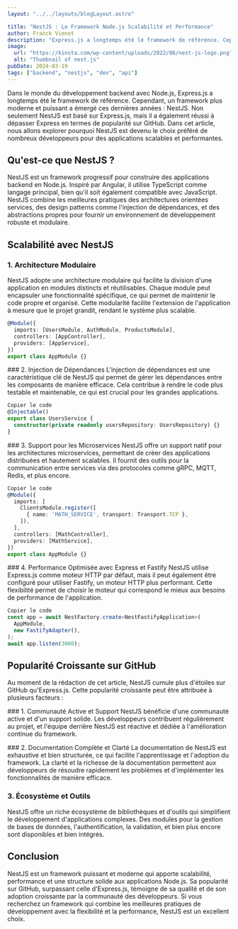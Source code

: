 ```yaml
---
layout: "../../layouts/blogLayout.astro"

title: "NestJS : Le Framework Node.js Scalabilité et Performance"
author: Franck Vienot
description: "Express.js a longtemps été le framework de référence. Cependant, un framework plus moderne et puissant s'est fortement développé ces dernières années : NestJS."
image:
  url: "https://kinsta.com/wp-content/uploads/2022/06/nest-js-logo.png"
  alt: "Thumbnail of nest.js"
pubDate: 2024-03-19
tags: ["backend", "nestjs", "dev", "api"]
---
```


Dans le monde du développement backend avec Node.js, Express.js a longtemps été le framework de référence. Cependant, un framework plus moderne et puissant a émergé ces dernières années : NestJS. Non seulement NestJS est basé sur Express.js, mais il a également réussi à dépasser Express en termes de popularité sur GitHub. Dans cet article, nous allons explorer pourquoi NestJS est devenu le choix préféré de nombreux développeurs pour des applications scalables et performantes.

## Qu'est-ce que NestJS ?

NestJS est un framework progressif pour construire des applications backend en Node.js. Inspiré par Angular, il utilise TypeScript comme langage principal, bien qu'il soit également compatible avec JavaScript. NestJS combine les meilleures pratiques des architectures orientées services, des design patterns comme l'injection de dépendances, et des abstractions propres pour fournir un environnement de développement robuste et modulaire.

## Scalabilité avec NestJS

### 1. Architecture Modulaire

NestJS adopte une architecture modulaire qui facilite la division d'une application en modules distincts et réutilisables. Chaque module peut encapsuler une fonctionnalité spécifique, ce qui permet de maintenir le code propre et organisé. Cette modularité facilite l'extension de l'application à mesure que le projet grandit, rendant le système plus scalable.

```typescript
@Module({
  imports: [UsersModule, AuthModule, ProductsModule],
  controllers: [AppController],
  providers: [AppService],
})
export class AppModule {}
```

### 2. Injection de Dépendances
L'injection de dépendances est une caractéristique clé de NestJS qui permet de gérer les dépendances entre les composants de manière efficace. Cela contribue à rendre le code plus testable et maintenable, ce qui est crucial pour les grandes applications.

```typescript
Copier le code
@Injectable()
export class UsersService {
  constructor(private readonly usersRepository: UsersRepository) {}
}
```

### 3. Support pour les Microservices
NestJS offre un support natif pour les architectures microservices, permettant de créer des applications distribuées et hautement scalables. Il fournit des outils pour la communication entre services via des protocoles comme gRPC, MQTT, Redis, et plus encore.

```typescript
Copier le code
@Module({
  imports: [
    ClientsModule.register([
      { name: 'MATH_SERVICE', transport: Transport.TCP },
    ]),
  ],
  controllers: [MathController],
  providers: [MathService],
})
export class AppModule {}
```

### 4. Performance Optimisée avec Express et Fastify
NestJS utilise Express.js comme moteur HTTP par défaut, mais il peut également être configuré pour utiliser Fastify, un moteur HTTP plus performant. Cette flexibilité permet de choisir le moteur qui correspond le mieux aux besoins de performance de l'application.

```typescript
Copier le code
const app = await NestFactory.create<NestFastifyApplication>(
  AppModule,
  new FastifyAdapter(),
);
await app.listen(3000);
```

## Popularité Croissante sur GitHub

Au moment de la rédaction de cet article, NestJS cumule plus d'étoiles sur GitHub qu'Express.js. Cette popularité croissante peut être attribuée à plusieurs facteurs :

### 1. Communauté Active et Support
NestJS bénéficie d'une communauté active et d'un support solide. Les développeurs contribuent régulièrement au projet, et l'équipe derrière NestJS est réactive et dédiée à l'amélioration continue du framework.

### 2. Documentation Complète et Clarté
La documentation de NestJS est exhaustive et bien structurée, ce qui facilite l'apprentissage et l'adoption du framework. La clarté et la richesse de la documentation permettent aux développeurs de résoudre rapidement les problèmes et d'implémenter les fonctionnalités de manière efficace.

### 3. Écosystème et Outils

NestJS offre un riche écosystème de bibliothèques et d'outils qui simplifient le développement d'applications complexes. Des modules pour la gestion de bases de données, l'authentification, la validation, et bien plus encore sont disponibles et bien intégrés.

## Conclusion

NestJS est un framework puissant et moderne qui apporte scalabilité, performance et une structure solide aux applications Node.js. Sa popularité sur GitHub, surpassant celle d'Express.js, témoigne de sa qualité et de son adoption croissante par la communauté des développeurs. Si vous recherchez un framework qui combine les meilleures pratiques de développement avec la flexibilité et la performance, NestJS est un excellent choix.
